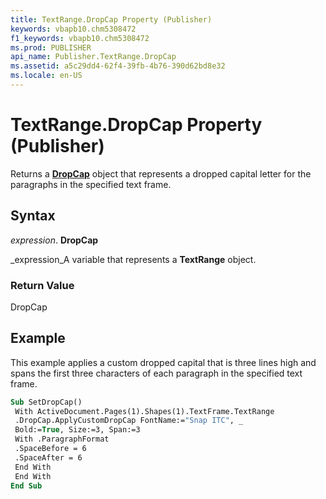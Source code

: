 ```yaml
---
title: TextRange.DropCap Property (Publisher)
keywords: vbapb10.chm5308472
f1_keywords: vbapb10.chm5308472
ms.prod: PUBLISHER
api_name: Publisher.TextRange.DropCap
ms.assetid: a5c29dd4-62f4-39fb-4b76-390d62bd8e32
ms.locale: en-US
---
```



# TextRange.DropCap Property (Publisher)

Returns a  **[DropCap](dropcap-object-publisher.md)** object that represents a dropped capital letter for the paragraphs in the specified text frame.


## Syntax

 _expression_. **DropCap**

 _expression_A variable that represents a  **TextRange** object.


### Return Value

DropCap


## Example

This example applies a custom dropped capital that is three lines high and spans the first three characters of each paragraph in the specified text frame.


```vb
Sub SetDropCap() 
 With ActiveDocument.Pages(1).Shapes(1).TextFrame.TextRange 
 .DropCap.ApplyCustomDropCap FontName:="Snap ITC", _ 
 Bold:=True, Size:=3, Span:=3 
 With .ParagraphFormat 
 .SpaceBefore = 6 
 .SpaceAfter = 6 
 End With 
 End With 
End Sub
```


